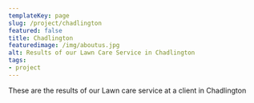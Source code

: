 ```yaml
---
templateKey: page
slug: /project/chadlington
featured: false
title: Chadlington
featuredimage: /img/aboutus.jpg
alt: Results of our Lawn Care Service in Chadlington
tags:
- project
---
```

These are the results of our Lawn care service at a client in Chadlington


